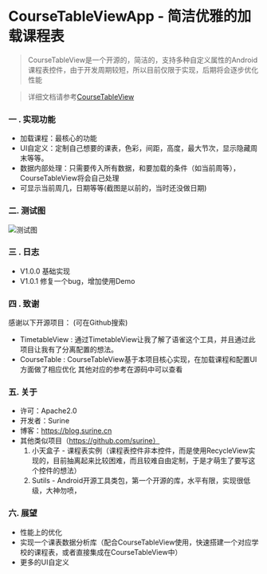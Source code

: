 # CourseTableViewApp - 简洁优雅的加载课程表

> CourseTableView是一个开源的，简洁的，支持多种自定义属性的Android课程表控件，由于开发周期较短，所以目前仅限于实现，后期将会逐步优化性能

> 详细文档请参考[CourseTableView](https://www.yuque.com/hysteria/coursetableview)


###  一 . 实现功能
- 加载课程：最核心的功能
- UI自定义：定制自己想要的课表，色彩，间距，高度，最大节次，显示隐藏周末等等。
- 数据内部处理：只需要传入所有数据，和要加载的条件（如当前周等），CourseTableView将会自己处理
- 可显示当前周几，日期等等(截图是以前的，当时还没做日期)


### 二. 测试图

![测试图](https://cdn.nlark.com/yuque/0/2019/png/276442/1551413899053-d3fbae3e-10d0-43bb-bc4f-ae3da0c9b359.png?x-oss-process=image/resize,w_714)



### 三 . 日志
- V1.0.0 基础实现
- V1.0.1 修复一个bug，增加使用Demo




### 四 . 致谢
感谢以下开源项目：
(可在Github搜索)
- TimetableView  : 通过TimetableView让我了解了语雀这个工具，并且通过此项目让我有了分离配置的想法。
- CourseTable  :  CourseTableView基于本项目核心实现，在加载课程和配置UI方面做了相应优化
其他对应的参考在源码中可以查看




### 五. 关于
- 许可：Apache2.0
- 开发者：Surine
- 博客：https://blog.surine.cn
- 其他类似项目（https://github.com/surine）
  1. 小天盒子 -  课程表实例（课程表控件非本控件，而是使用RecycleView实现的，目前抽离起来比较困难，而且较难自由定制，于是才萌生了要写这个控件的想法）
  2. Sutils - Android开源工具类包，第一个开源的库，水平有限，实现很低级，大神勿喷，




### 六. 展望
- 性能上的优化
- 实现一个课表数据分析库（配合CourseTableView使用，快速搭建一个对应学校的课程表，或者直接集成在CourseTableView中）
- 更多的UI自定义
